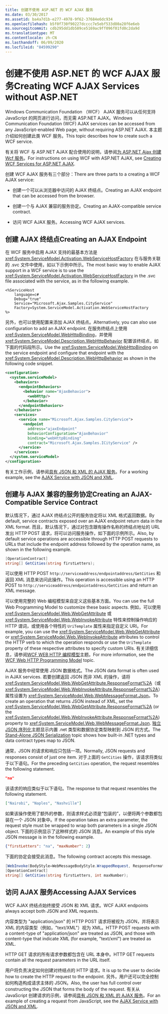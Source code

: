 ```yaml
---
title: 创建不使用 ASP.NET 的 WCF AJAX 服务
ms.date: 03/30/2017
ms.assetid: ba4a7d1b-e277-4978-9f62-37684e6dc934
ms.openlocfilehash: b5f0f730f90227dcccc7e5ebf533d80a28f6e6eb
ms.sourcegitcommit: cdb295dd1db589ce5169ac9ff096f01fd0c2da9d
ms.translationtype: MT
ms.contentlocale: zh-CN
ms.lasthandoff: 06/09/2020
ms.locfileid: "84599290"
---
```

# <a name="creating-wcf-ajax-services-without-aspnet"></a><span data-ttu-id="01824-102">创建不使用 ASP.NET 的 WCF AJAX 服务</span><span class="sxs-lookup"><span data-stu-id="01824-102">Creating WCF AJAX Services without ASP.NET</span></span>
<span data-ttu-id="01824-103">Windows Communication Foundation （WCF） AJAX 服务可以从任何支持 JavaScript 的网页进行访问，而无需 ASP.NET AJAX。</span><span class="sxs-lookup"><span data-stu-id="01824-103">Windows Communication Foundation (WCF) AJAX services can be accessed from any JavaScript-enabled Web page, without requiring ASP.NET AJAX.</span></span> <span data-ttu-id="01824-104">本主题介绍如何创建此类 WCF 服务。</span><span class="sxs-lookup"><span data-stu-id="01824-104">This topic describes how to create such a WCF service.</span></span>  
  
 <span data-ttu-id="01824-105">有关将 WCF 与 ASP.NET AJAX 配合使用的说明，请参阅[为 ASP.NET Ajax 创建 Wcf 服务](creating-wcf-services-for-aspnet-ajax.md)。</span><span class="sxs-lookup"><span data-stu-id="01824-105">For instructions on using WCF with ASP.NET AJAX, see [Creating WCF Services for ASP.NET AJAX](creating-wcf-services-for-aspnet-ajax.md).</span></span>  
  
 <span data-ttu-id="01824-106">创建 WCF AJAX 服务有三个部分：</span><span class="sxs-lookup"><span data-stu-id="01824-106">There are three parts to a creating a WCF AJAX service:</span></span>  
  
- <span data-ttu-id="01824-107">创建一个可以从浏览器中访问的 AJAX 终结点。</span><span class="sxs-lookup"><span data-stu-id="01824-107">Creating an AJAX endpoint that can be accessed from the browser.</span></span>  
  
- <span data-ttu-id="01824-108">创建一个与 AJAX 兼容的服务协定。</span><span class="sxs-lookup"><span data-stu-id="01824-108">Creating an AJAX-compatible service contract.</span></span>  
  
- <span data-ttu-id="01824-109">访问 WCF AJAX 服务。</span><span class="sxs-lookup"><span data-stu-id="01824-109">Accessing WCF AJAX services.</span></span>  
  
## <a name="creating-an-ajax-endpoint"></a><span data-ttu-id="01824-110">创建 AJAX 终结点</span><span class="sxs-lookup"><span data-stu-id="01824-110">Creating an AJAX Endpoint</span></span>  
 <span data-ttu-id="01824-111">在 WCF 服务中启用 AJAX 支持的最基本方法是 <xref:System.ServiceModel.Activation.WebServiceHostFactory> 在与服务关联的 .svc 文件中使用，如以下示例中所示。</span><span class="sxs-lookup"><span data-stu-id="01824-111">The most basic way to enable AJAX support in a WCF service is to use the <xref:System.ServiceModel.Activation.WebServiceHostFactory> in the .svc file associated with the service, as in the following example.</span></span>  
  
```text
<%ServiceHost
    language=c#  
    Debug="true"  
    Service="Microsoft.Ajax.Samples.CityService"  
    Factory=System.ServiceModel.Activation.WebServiceHostFactory  
%>  
```  
  
 <span data-ttu-id="01824-112">另外，也可以使用配置来添加 AJAX 终结点。</span><span class="sxs-lookup"><span data-stu-id="01824-112">Alternatively, you can also use configuration to add an AJAX endpoint.</span></span> <span data-ttu-id="01824-113">在服务终结点上使用 <xref:System.ServiceModel.WebHttpBinding>，并使用 <xref:System.ServiceModel.Description.WebHttpBehavior> 配置该终结点，如下面的代码段所示。</span><span class="sxs-lookup"><span data-stu-id="01824-113">Use the <xref:System.ServiceModel.WebHttpBinding> on the service endpoint and configure that endpoint with the <xref:System.ServiceModel.Description.WebHttpBehavior> as shown in the following code snippet.</span></span>  
  
```xml  
<configuration>  
  <system.serviceModel>  
    <behaviors>  
      <endpointBehaviors>  
        <behavior name="AjaxBehavior">  
          <webHttp/>  
        </behavior>  
      </endpointBehaviors>  
    </behaviors>  
    <services>  
      <service name="Microsoft.Ajax.Samples.CityService">  
        <endpoint
          address="ajaxEndpoint"  
          behaviorConfiguration="AjaxBehavior"  
          binding="webHttpBinding"  
          contract="Microsoft.Ajax.Samples.ICityService" />  
      </service>  
    </services>  
  </system.serviceModel>  
</configuration>  
```  
  
 <span data-ttu-id="01824-114">有关工作示例，请参阅[具有 JSON 和 XML 的 AJAX 服务](../samples/ajax-service-with-json-and-xml-sample.md)。</span><span class="sxs-lookup"><span data-stu-id="01824-114">For a working example, see the [AJAX Service with JSON and XML](../samples/ajax-service-with-json-and-xml-sample.md).</span></span>  
  
## <a name="creating-an-ajax-compatible-service-contract"></a><span data-ttu-id="01824-115">创建与 AJAX 兼容的服务协定</span><span class="sxs-lookup"><span data-stu-id="01824-115">Creating an AJAX-Compatible Service Contract</span></span>  
 <span data-ttu-id="01824-116">默认情况下，通过 AJAX 终结点公开的服务协定将以 XML 格式返回数据。</span><span class="sxs-lookup"><span data-stu-id="01824-116">By default, service contracts exposed over an AJAX endpoint return data in the XML format.</span></span> <span data-ttu-id="01824-117">而且，默认情况下，通过对包含跟有操作名称的终结点地址的 URL 发出 HTTP POST 请求，将可以访问服务操作，如下面的示例所示。</span><span class="sxs-lookup"><span data-stu-id="01824-117">Also, by default service operations are accessible through HTTP POST requests to URLs that include the endpoint address followed by the operation name, as shown in the following example.</span></span>  
  
```csharp
[OperationContract]  
string[] GetCities(string firstLetters);  
```  
  
 <span data-ttu-id="01824-118">可以使用 HTTP POST `http://serviceaddress/endpointaddress/GetCities` 和返回 XML 消息来访问此操作。</span><span class="sxs-lookup"><span data-stu-id="01824-118">This operation is accessible using an HTTP POST to `http://serviceaddress/endpointaddress/GetCities` and return an XML message.</span></span>  
  
 <span data-ttu-id="01824-119">可以使用完整的 Web 编程模型来自定义这些基本方面。</span><span class="sxs-lookup"><span data-stu-id="01824-119">You can use the full Web Programming Model to customize these basic aspects.</span></span> <span data-ttu-id="01824-120">例如，可以使用 <xref:System.ServiceModel.Web.WebGetAttribute> 或 <xref:System.ServiceModel.Web.WebInvokeAttribute> 特性来控制操作响应的 HTTP 谓词，或使用各个特性的 `UriTemplate` 属性来指定自定义 URI。</span><span class="sxs-lookup"><span data-stu-id="01824-120">For example, you can use the <xref:System.ServiceModel.Web.WebGetAttribute> or <xref:System.ServiceModel.Web.WebInvokeAttribute> attributes to control the HTTP verb to which the operation responds or use the `UriTemplate` property of these respective attributes to specify custom URIs.</span></span> <span data-ttu-id="01824-121">有关详细信息，请参阅[WCF WEB HTTP 编程模型](wcf-web-http-programming-model.md)主题。</span><span class="sxs-lookup"><span data-stu-id="01824-121">For more information, see the [WCF Web HTTP Programming Model](wcf-web-http-programming-model.md) topic.</span></span>  
  
 <span data-ttu-id="01824-122">AJAX 服务中经常使用 JSON 数据格式。</span><span class="sxs-lookup"><span data-stu-id="01824-122">The JSON data format is often used in AJAX services.</span></span> <span data-ttu-id="01824-123">若要创建返回 JSON 而非 XML 的操作，请将 <xref:System.ServiceModel.Web.WebGetAttribute.ResponseFormat%2A>（或 <xref:System.ServiceModel.Web.WebInvokeAttribute.ResponseFormat%2A>）属性设置为 <xref:System.ServiceModel.Web.WebMessageFormat.Json>。</span><span class="sxs-lookup"><span data-stu-id="01824-123">To create an operation that returns JSON instead of XML, set the <xref:System.ServiceModel.Web.WebGetAttribute.ResponseFormat%2A> (or the <xref:System.ServiceModel.Web.WebInvokeAttribute.ResponseFormat%2A>) property to <xref:System.ServiceModel.Web.WebMessageFormat.Json>.</span></span> <span data-ttu-id="01824-124">[独立 JSON 序列化](stand-alone-json-serialization.md)主题显示内置 .net 类型和数据协定类型映射到 JSON 的方式。</span><span class="sxs-lookup"><span data-stu-id="01824-124">The [Stand-Alone JSON Serialization](stand-alone-json-serialization.md) topic shows how built-in .NET types and data contract types map to JSON.</span></span>  
  
 <span data-ttu-id="01824-125">通常，JSON 的请求和响应只包括一项。</span><span class="sxs-lookup"><span data-stu-id="01824-125">Normally, JSON requests and responses consist of just one item.</span></span> <span data-ttu-id="01824-126">对于上面的 `GetCities` 操作，该请求将类似于以下语句。</span><span class="sxs-lookup"><span data-stu-id="01824-126">For the preceding `GetCities` operation, the request resembles the following statement.</span></span>  
  
```json
"na"  
```  
  
 <span data-ttu-id="01824-127">该请求的响应类似于以下语句。</span><span class="sxs-lookup"><span data-stu-id="01824-127">The response to that request resembles the following statement.</span></span>  
  
```json
["Nairobi", "Naples", "Nashville"]  
```  
  
 <span data-ttu-id="01824-128">如果该操作使用了额外的参数，则请求样式必须是“包装的”，以便将两个参数都包装在一个 JSON 对象中。</span><span class="sxs-lookup"><span data-stu-id="01824-128">If the operation takes an extra parameter, the request style must be wrapped to wrap both parameters in a single JSON object.</span></span> <span data-ttu-id="01824-129">下面的示例显示了这种样式的 JSON 消息。</span><span class="sxs-lookup"><span data-stu-id="01824-129">An example of this style JSON message is in the following example.</span></span>  
  
```json  
{"firstLetters": "na", "maxNumber": 2}  
```  
  
 <span data-ttu-id="01824-130">下面的协定会接受此消息。</span><span class="sxs-lookup"><span data-stu-id="01824-130">The following contract accepts this message.</span></span>  
  
```csharp
[WebInvoke(BodyStyle=WebMessageBodyStyle.WrappedRequest, ResponseFormat=WebMessageFormat.Json)]  
[OperationContract]  
string[] GetCities(string firstLetters, int maxNumber);  
```  
  
## <a name="accessing-ajax-services"></a><span data-ttu-id="01824-131">访问 AJAX 服务</span><span class="sxs-lookup"><span data-stu-id="01824-131">Accessing AJAX Services</span></span>  
 <span data-ttu-id="01824-132">WCF AJAX 终结点始终接受 JSON 和 XML 请求。</span><span class="sxs-lookup"><span data-stu-id="01824-132">WCF AJAX endpoints always accept both JSON and XML requests.</span></span>  
  
 <span data-ttu-id="01824-133">内容类型为 "application/json" 的 HTTP POST 请求将被视为 JSON，并将表示 XML 的内容类型（例如，"text/XML"）视为 XML。</span><span class="sxs-lookup"><span data-stu-id="01824-133">HTTP POST requests with a content-type of "application/json" are treated as JSON, and those with content-type that indicate XML (for example, "text/xml") are treated as XML.</span></span>  
  
 <span data-ttu-id="01824-134">HTTP GET 请求的所有请求参数都包含在 URL 本身中。</span><span class="sxs-lookup"><span data-stu-id="01824-134">HTTP GET requests contain all the request parameters in the URL itself.</span></span>  
  
 <span data-ttu-id="01824-135">用户将负责决定如何创建对终结点的 HTTP 请求。</span><span class="sxs-lookup"><span data-stu-id="01824-135">It is up to the user to decide how to create the HTTP request to the endpoint.</span></span> <span data-ttu-id="01824-136">另外，用户还可以完全控制如何构造构成请求主体的 JSON。</span><span class="sxs-lookup"><span data-stu-id="01824-136">Also, the user has full control over constructing the JSON that forms the body of the request.</span></span> <span data-ttu-id="01824-137">有关从 JavaScript 创建请求的示例，请参阅[具有 JSON 和 XML 的 AJAX 服务](../samples/ajax-service-with-json-and-xml-sample.md)。</span><span class="sxs-lookup"><span data-stu-id="01824-137">For an example of creating a request from JavaScript, see the [AJAX Service with JSON and XML](../samples/ajax-service-with-json-and-xml-sample.md).</span></span>
